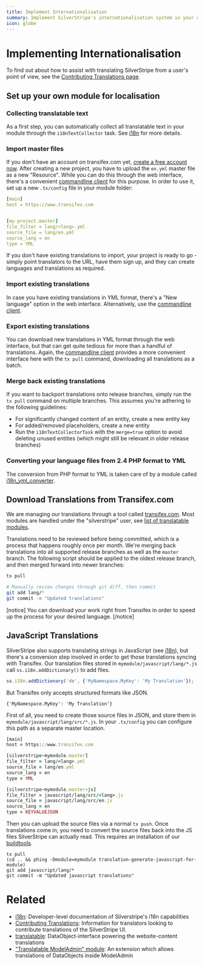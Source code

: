 ```yaml
---
title: Implement Internationalisation
summary: Implement SilverStripe's internationalisation system in your own modules.
icon: globe
---
```


# Implementing Internationalisation

To find out about how to assist with translating SilverStripe from a user's point of view, see the 
[Contributing Translations page](/contributing/translations).

## Set up your own module for localisation

### Collecting translatable text

As a first step, you can automatically collect all translatable text in your module through the `i18nTextCollector` 
task. See [i18n](../developer_guides/i18n#collecting-text) for more details.

### Import master files

If you don't have an account on transifex.com yet, [create a free account now](https://www.transifex.com/signup/). After 
creating a new project, you have to upload the `en.yml` master file as a new "Resource". While you can do this through 
the web interface, there's a convenient 
[commandline client](https://docs.transifex.com/client/introduction) for this 
purpose. In order to use it, set up a new `.tx/config` file in your module folder:

```yaml
[main]
host = https://www.transifex.com


[my-project.master]
file_filter = lang/<lang>.yml
source_file = lang/en.yml
source_lang = en
type = YML
```

If you don't have existing translations to import, your project is ready to go - simply point translators to the URL, have them 
sign up, and they can create languages and translations as required.

### Import existing translations

In case you have existing translations in YML format, there's a "New language" option in the web interface. 
Alternatively, use the [commandline client](https://docs.transifex.com/client/introduction).

### Export existing translations

You can download new translations in YML format through the web interface, but that can get quite tedious for more than 
a handful of translations. Again, the [commandline client](https://docs.transifex.com/client/introduction)
provides a more convenient interface here with the `tx pull` command, downloading all translations as a batch.

### Merge back existing translations

If you want to backport translations onto release branches, simply run the `tx pull` command on multiple branches. This 
assumes you're adhering to the following guidelines:

 - For significantly changed content of an entity, create a new entity key
 - For added/removed placeholders, create a new entity
 - Run the `i18nTextCollectorTask` with the `merge=true` option to avoid deleting unused entities
   (which might still be relevant in older release branches)

### Converting your language files from 2.4 PHP format to YML

The conversion from PHP format to YML is taken care of by a module called 
[i18n_yml_converter](https://github.com/chillu/i18n_yml_converter).

## Download Translations from Transifex.com

We are managing our translations through a tool called [transifex.com](https://www.transifex.com). Most modules are handled 
under the "silverstripe" user, see 
[list of translatable modules](https://www.transifex.com/user/profile/silverstripe/).

Translations need to be reviewed before being committed, which is a process that happens roughly once per month. We're 
merging back translations into all supported release branches as well as the `master` branch. The following script 
should be applied to the oldest release branch, and then merged forward into newer branches:

```bash   
tx pull

# Manually review changes through git diff, then commit
git add lang/*
git commit -m "Updated translations"
```

[notice]
You can download your work right from Transifex in order to speed up the process for your desired language.
[/notice]

## JavaScript Translations

SilverStripe also supports translating strings in JavaScript (see [i18n](/developer_guides/i18n)), but there's a 
conversion step involved in order to get those translations syncing with Transifex. Our translation files stored in 
`mymodule/javascript/lang/*.js` call `ss.i18n.addDictionary()` to add files.

```js
ss.i18n.addDictionary('de', {'MyNamespace.MyKey': 'My Translation'});
```

But Transifex only accepts structured formats like JSON.

```
{'MyNamespace.MyKey': 'My Translation'}
```

First of all, you need to create those source files in JSON, and store them in `mymodule/javascript/lang/src/*.js`. In your `.tx/config` you can configure this path as a separate master location.

```ruby
[main]
host = https://www.transifex.com

[silverstripe-mymodule.master]
file_filter = lang/<lang>.yml
source_file = lang/en.yml
source_lang = en
type = YML

[silverstripe-mymodule.master-js]
file_filter = javascript/lang/src/<lang>.js
source_file = javascript/lang/src/en.js
source_lang = en
type = KEYVALUEJSON
```

Then you can upload the source files via a normal `tx push`. Once translations come in, you need to convert the source 
files back into the JS files SilverStripe can actually read. This requires an installation of our 
[buildtools](https://github.com/silverstripe-archive/silverstripe-buildtools).

```
tx pull
(cd .. && phing -Dmodule=mymodule translation-generate-javascript-for-module)
git add javascript/lang/*
git commit -m "Updated javascript translations"
```

# Related

 * [i18n](/developer_guides/i18n/): Developer-level documentation of Silverstripe's i18n capabilities
 * [Contributing Translations](/contributing/translations): Information for translators looking to contribute translations of the SilverStripe UI.
 * [translatable](https://github.com/silverstripe/silverstripe-translatable): DataObject-interface powering the website-content translations
 * ["Translatable ModelAdmin" module](https://github.com/silverstripe-archive/silverstripe-translatablemodeladmin): An extension which allows translations of DataObjects inside ModelAdmin
